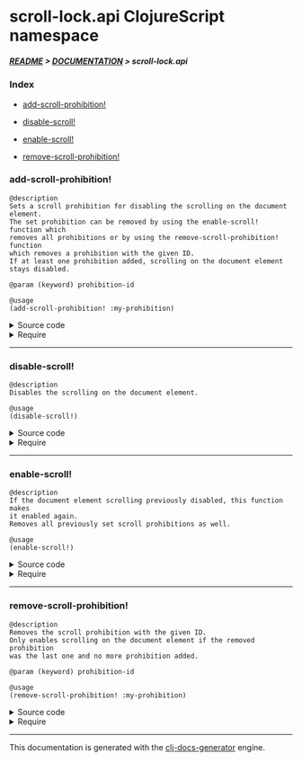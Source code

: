 
# scroll-lock.api ClojureScript namespace

##### [README](../../../README.md) > [DOCUMENTATION](../../COVER.md) > scroll-lock.api

### Index

- [add-scroll-prohibition!](#add-scroll-prohibition)

- [disable-scroll!](#disable-scroll)

- [enable-scroll!](#enable-scroll)

- [remove-scroll-prohibition!](#remove-scroll-prohibition)

### add-scroll-prohibition!

```
@description
Sets a scroll prohibition for disabling the scrolling on the document element.
The set prohibition can be removed by using the enable-scroll! function which
removes all prohibitions or by using the remove-scroll-prohibition! function
which removes a prohibition with the given ID.
If at least one prohibition added, scrolling on the document element stays disabled.
```

```
@param (keyword) prohibition-id
```

```
@usage
(add-scroll-prohibition! :my-prohibition)
```

<details>
<summary>Source code</summary>

```
(defn add-scroll-prohibition!
  [prohibition-id]
  (if (env/any-scroll-prohibition-added?)
      (do (swap! state/PROHIBITIONS assoc prohibition-id true))
      (do (swap! state/PROHIBITIONS assoc prohibition-id true)
          (disable-dom-scroll!))))
```

</details>

<details>
<summary>Require</summary>

```
(ns my-namespace (:require [scroll-lock.api :refer [add-scroll-prohibition!]]))

(scroll-lock.api/add-scroll-prohibition! ...)
(add-scroll-prohibition!                 ...)
```

</details>

---

### disable-scroll!

```
@description
Disables the scrolling on the document element.
```

```
@usage
(disable-scroll!)
```

<details>
<summary>Source code</summary>

```
(defn disable-scroll!
  []
  (when-not (env/any-scroll-prohibition-added?)
            (swap! state/PROHIBITIONS assoc ::default-prohibition true)
            (disable-dom-scroll!)))
```

</details>

<details>
<summary>Require</summary>

```
(ns my-namespace (:require [scroll-lock.api :refer [disable-scroll!]]))

(scroll-lock.api/disable-scroll!)
(disable-scroll!)
```

</details>

---

### enable-scroll!

```
@description
If the document element scrolling previously disabled, this function makes
it enabled again.
Removes all previously set scroll prohibitions as well.
```

```
@usage
(enable-scroll!)
```

<details>
<summary>Source code</summary>

```
(defn enable-scroll!
  []
  (reset! state/PROHIBITIONS nil)
  (enable-dom-scroll!))
```

</details>

<details>
<summary>Require</summary>

```
(ns my-namespace (:require [scroll-lock.api :refer [enable-scroll!]]))

(scroll-lock.api/enable-scroll!)
(enable-scroll!)
```

</details>

---

### remove-scroll-prohibition!

```
@description
Removes the scroll prohibition with the given ID.
Only enables scrolling on the document element if the removed prohibition
was the last one and no more prohibition added.
```

```
@param (keyword) prohibition-id
```

```
@usage
(remove-scroll-prohibition! :my-prohibition)
```

<details>
<summary>Source code</summary>

```
(defn remove-scroll-prohibition!
  [prohibition-id]
  (when (env/scroll-prohibition-added? prohibition-id)
        (swap! state/PROHIBITIONS dissoc prohibition-id)
        (if-not (env/any-scroll-prohibition-added?)
                (enable-dom-scroll!))))
```

</details>

<details>
<summary>Require</summary>

```
(ns my-namespace (:require [scroll-lock.api :refer [remove-scroll-prohibition!]]))

(scroll-lock.api/remove-scroll-prohibition! ...)
(remove-scroll-prohibition!                 ...)
```

</details>

---

This documentation is generated with the [clj-docs-generator](https://github.com/bithandshake/clj-docs-generator) engine.

